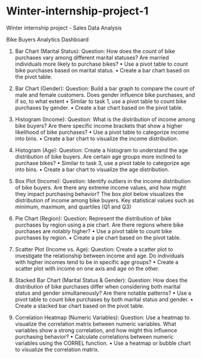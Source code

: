 # Winter-internship-project-1
Winter internship project - Sales Data Analysis
 
Bike Buyers Analytics Dashboard
1.	Bar Chart (Marital Status):
Question: How does the count of bike purchases vary among different marital statuses? Are married individuals more likely to purchase bikes?
•	Use a pivot table to count bike purchases based on marital status.
•	Create a bar chart based on the pivot table.

2.	Bar Chart (Gender):
Question: Build a bar graph to compare the count of male and female customers. Does gender influence bike purchases, and if so, to what extent
•	Similar to task 1, use a pivot table to count bike purchases by gender.
•	Create a bar chart based on the pivot table.

3.	Histogram (Income):
Question: What is the distribution of income among bike buyers? Are there specific income brackets that show a higher likelihood of bike purchases?
•	Use a pivot table to categorize income into bins.
•	Create a bar chart to visualize the income distribution.

4.	Histogram (Age):
Question: Create a histogram to understand the age distribution of bike buyers. Are certain age groups more inclined to purchase bikes?
•	Similar to task 3, use a pivot table to categorize age into bins.
•	Create a bar chart to visualize the age distribution.

5.	Box Plot (Income):
Question: Identify outliers in the income distribution of bike buyers. Are there any extreme income values, and how might they impact purchasing behavior?
The box plot below visualizes the distribution of income among bike buyers. Key statistical values such as minimum, maximum, and quartiles (Q1 and Q3)

6.	Pie Chart (Region):
Question: Represent the distribution of bike purchases by region using a pie chart. Are there regions where bike purchases are notably higher?
 •	Use a pivot table to count bike purchases by region.
 •	Create a pie chart based on the pivot table.

7.	Scatter Plot (Income vs. Age):
Question: Create a scatter plot to investigate the relationship between income and age. Do individuals with higher incomes tend to be in specific age groups?
•	Create a scatter plot with income on one axis and age on the other.

8.	Stacked Bar Chart (Marital Status & Gender):
Question: How does the distribution of bike purchases differ when considering both marital status and gender simultaneously? Are there notable patterns?
•	Use a pivot table to count bike purchases by both marital status and gender.
•	Create a stacked bar chart based on the pivot table.

9.	Correlation Heatmap (Numeric Variables):
Question: Use a heatmap to visualize the correlation matrix between numeric variables. What variables show a strong correlation, and how might this influence purchasing behavior?
•	Calculate correlations between numeric variables using the CORREL function.
•	Use a heatmap or bubble chart to visualize the correlation matrix.
